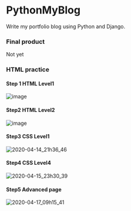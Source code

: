 # PythonMyBlog
Write my portfolio blog using Python and Django.

### Final product

Not yet

### HTML practice

#### Step 1 HTML Level1
![image](https://user-images.githubusercontent.com/34413373/79036803-a5b56d00-7c06-11ea-87cb-476fe19e4123.png)

#### Step2 HTML Level2
![image](https://user-images.githubusercontent.com/34413373/79061926-28eec580-7cd0-11ea-8f84-fcc05113ca5b.png)

#### Step3 CSS Level1
![2020-04-14_21h36_46](https://user-images.githubusercontent.com/34413373/79226265-0b208c80-7e99-11ea-9079-1c176410194a.png)

#### Step4 CSS Level4
![2020-04-15_23h30_39](https://user-images.githubusercontent.com/34413373/79349548-4c846b00-7f71-11ea-81db-746817810a91.png)

#### Step5 Advanced page
![2020-04-17_09h15_41](https://user-images.githubusercontent.com/34413373/79518503-34edd500-808c-11ea-8dd2-95bdf6858fa6.png)
